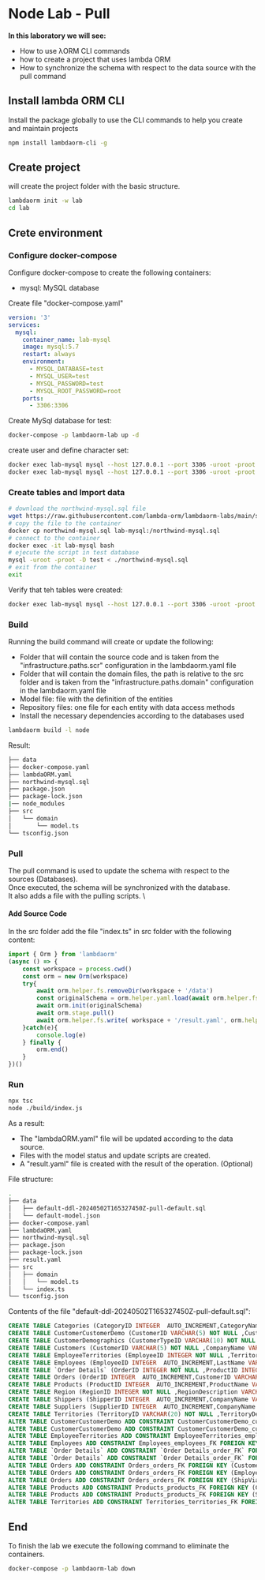 # Node Lab - Pull

**In this laboratory we will see:**

- How to use λORM CLI commands
- how to create a project that uses lambda ORM
- How to synchronize the schema with respect to the data source with the pull command

## Install lambda ORM CLI

Install the package globally to use the CLI commands to help you create and maintain projects

```sh
npm install lambdaorm-cli -g
```

## Create project

will create the project folder with the basic structure.

```sh
lambdaorm init -w lab
cd lab
```

## Crete environment

### Configure docker-compose

Configure docker-compose to create the following containers:

- mysql: MySQL database

Create file "docker-compose.yaml"

```yaml
version: '3'
services:
  mysql:
    container_name: lab-mysql
    image: mysql:5.7
    restart: always
    environment:
      - MYSQL_DATABASE=test
      - MYSQL_USER=test
      - MYSQL_PASSWORD=test
      - MYSQL_ROOT_PASSWORD=root
    ports:
      - 3306:3306
```

Create MySql database for test:

```sh
docker-compose -p lambdaorm-lab up -d
```

create user and define character set:

```sh
docker exec lab-mysql mysql --host 127.0.0.1 --port 3306 -uroot -proot -e "ALTER DATABASE test CHARACTER SET utf8 COLLATE utf8_general_ci;"
docker exec lab-mysql mysql --host 127.0.0.1 --port 3306 -uroot -proot -e "GRANT ALL ON *.* TO 'test'@'%' with grant option; FLUSH PRIVILEGES;"
```

### Create tables and Import data

```sh
# download the northwind-mysql.sql file
wget https://raw.githubusercontent.com/lambda-orm/lambdaorm-labs/main/source/northwind/northwind-mysql.sql
# copy the file to the container
docker cp northwind-mysql.sql lab-mysql:/northwind-mysql.sql
# connect to the container
docker exec -it lab-mysql bash
# ejecute the script in test database
mysql -uroot -proot -D test < ./northwind-mysql.sql
# exit from the container
exit
```

Verify that teh tables were created:

```sh
docker exec lab-mysql mysql --host 127.0.0.1 --port 3306 -uroot -proot -e "use test;show tables;"
```

### Build

Running the build command will create or update the following:

- Folder that will contain the source code and is taken from the "infrastructure.paths.scr" configuration in the lambdaorm.yaml file
- Folder that will contain the domain files, the path is relative to the src folder and is taken from the "infrastructure.paths.domain" configuration in the lambdaorm.yaml file
- Model file: file with the definition of the entities
- Repository files: one file for each entity with data access methods
- Install the necessary dependencies according to the databases used

```sh
lambdaorm build -l node
```

Result:

```sh
├── data
├── docker-compose.yaml
├── lambdaORM.yaml
├── northwind-mysql.sql
├── package.json
├── package-lock.json
|── node_modules
├── src
│   └── domain
│       └── model.ts
└── tsconfig.json
```

### Pull

The pull command is used to update the schema with respect to the sources (Databases). \
Once executed, the schema will be synchronized with the database. \
It also adds a file with the pulling scripts. \

#### Add Source Code

In the src folder add the file "index.ts" in src folder with the following content:

```Typescript
import { Orm } from 'lambdaorm'
(async () => {
	const workspace = process.cwd()
	const orm = new Orm(workspace)
	try{		
		await orm.helper.fs.removeDir(workspace + '/data')
		const originalSchema = orm.helper.yaml.load(await orm.helper.fs.read(workspace + '/lambdaOrm.yaml'))
		await orm.init(originalSchema)	
		await orm.stage.pull()
		await orm.helper.fs.write( workspace + '/result.yaml', orm.helper.yaml.dump(orm.state.originalSchema))
	}catch(e){
		console.log(e)
	} finally {
		orm.end()
	}	
})()
```

### Run

```sh
npx tsc
node ./build/index.js
```

As a result:

- The "lambdaORM.yaml" file will be updated according to the data source.
- Files with the model status and update scripts are created.
- A "result.yaml" file is created with the result of the operation. (Optional)

File structure:

```sh
.
├── data
│   ├── default-ddl-20240502T165327450Z-pull-default.sql
│   └── default-model.json
├── docker-compose.yaml
├── lambdaORM.yaml
├── northwind-mysql.sql
├── package.json
├── package-lock.json
├── result.yaml
├── src
│   ├── domain
│   │   └── model.ts
│   └── index.ts
└── tsconfig.json
```

Contents of the file "default-ddl-20240502T165327450Z-pull-default.sql":

```sql
CREATE TABLE Categories (CategoryID INTEGER  AUTO_INCREMENT,CategoryName VARCHAR(15) NOT NULL ,Description TEXT  ,Picture LONGBLOB  ,CONSTRAINT Categories_PK PRIMARY KEY (CategoryID));
CREATE TABLE CustomerCustomerDemo (CustomerID VARCHAR(5) NOT NULL ,CustomerTypeID VARCHAR(10) NOT NULL ,CONSTRAINT CustomerCustomerDemo_PK PRIMARY KEY (CustomerID,CustomerTypeID));
CREATE TABLE CustomerDemographics (CustomerTypeID VARCHAR(10) NOT NULL ,CustomerDesc TEXT  ,CONSTRAINT CustomerDemographics_PK PRIMARY KEY (CustomerTypeID));
CREATE TABLE Customers (CustomerID VARCHAR(5) NOT NULL ,CompanyName VARCHAR(40) NOT NULL ,ContactName VARCHAR(30)  ,ContactTitle VARCHAR(30)  ,Address VARCHAR(60)  ,City VARCHAR(15)  ,Region VARCHAR(15)  ,PostalCode VARCHAR(10)  ,Country VARCHAR(15)  ,Phone VARCHAR(24)  ,Fax VARCHAR(24)  ,CONSTRAINT Customers_PK PRIMARY KEY (CustomerID));
CREATE TABLE EmployeeTerritories (EmployeeID INTEGER NOT NULL ,TerritoryID VARCHAR(20) NOT NULL ,CONSTRAINT EmployeeTerritories_PK PRIMARY KEY (EmployeeID,TerritoryID));
CREATE TABLE Employees (EmployeeID INTEGER  AUTO_INCREMENT,LastName VARCHAR(20) NOT NULL ,FirstName VARCHAR(10) NOT NULL ,Title VARCHAR(30)  ,TitleOfCourtesy VARCHAR(25)  ,BirthDate DATETIME  ,HireDate DATETIME  ,Address VARCHAR(60)  ,City VARCHAR(15)  ,Region VARCHAR(15)  ,PostalCode VARCHAR(10)  ,Country VARCHAR(15)  ,HomePhone VARCHAR(24)  ,Extension VARCHAR(4)  ,Photo LONGBLOB  ,Notes TEXT NOT NULL ,ReportsTo INTEGER  ,PhotoPath VARCHAR(255)  ,Salary DECIMAL(10,4)  ,CONSTRAINT Employees_PK PRIMARY KEY (EmployeeID));
CREATE TABLE `Order Details` (OrderID INTEGER NOT NULL ,ProductID INTEGER NOT NULL ,UnitPrice DECIMAL(10,4) NOT NULL ,Quantity INTEGER NOT NULL ,Discount DECIMAL(10,4) NOT NULL ,CONSTRAINT `Order Details_PK` PRIMARY KEY (OrderID,ProductID));
CREATE TABLE Orders (OrderID INTEGER  AUTO_INCREMENT,CustomerID VARCHAR(5) NOT NULL ,EmployeeID INTEGER NOT NULL ,OrderDate DATETIME  ,RequiredDate DATETIME  ,ShippedDate DATETIME  ,ShipVia INTEGER  ,Freight DECIMAL(10,4)  ,ShipName VARCHAR(40)  ,ShipAddress VARCHAR(60)  ,ShipCity VARCHAR(15)  ,ShipRegion VARCHAR(15)  ,ShipPostalCode VARCHAR(10)  ,ShipCountry VARCHAR(15)  ,CONSTRAINT Orders_PK PRIMARY KEY (CustomerID,EmployeeID,OrderID));
CREATE TABLE Products (ProductID INTEGER  AUTO_INCREMENT,ProductName VARCHAR(40) NOT NULL ,SupplierID INTEGER NOT NULL ,CategoryID INTEGER NOT NULL ,QuantityPerUnit VARCHAR(20)  ,UnitPrice DECIMAL(10,4)  ,UnitsInStock INTEGER  ,UnitsOnOrder INTEGER  ,ReorderLevel INTEGER  ,Discontinued INTEGER NOT NULL ,CONSTRAINT Products_PK PRIMARY KEY (CategoryID,ProductID,SupplierID));
CREATE TABLE Region (RegionID INTEGER NOT NULL ,RegionDescription VARCHAR(50) NOT NULL ,CONSTRAINT Region_PK PRIMARY KEY (RegionID));
CREATE TABLE Shippers (ShipperID INTEGER  AUTO_INCREMENT,CompanyName VARCHAR(40) NOT NULL ,Phone VARCHAR(24)  ,CONSTRAINT Shippers_PK PRIMARY KEY (ShipperID));
CREATE TABLE Suppliers (SupplierID INTEGER  AUTO_INCREMENT,CompanyName VARCHAR(40) NOT NULL ,ContactName VARCHAR(30)  ,ContactTitle VARCHAR(30)  ,Address VARCHAR(60)  ,City VARCHAR(15)  ,Region VARCHAR(15)  ,PostalCode VARCHAR(10)  ,Country VARCHAR(15)  ,Phone VARCHAR(24)  ,Fax VARCHAR(24)  ,HomePage TEXT  ,CONSTRAINT Suppliers_PK PRIMARY KEY (SupplierID));
CREATE TABLE Territories (TerritoryID VARCHAR(20) NOT NULL ,TerritoryDescription VARCHAR(50) NOT NULL ,RegionID INTEGER NOT NULL ,CONSTRAINT Territories_PK PRIMARY KEY (TerritoryID,RegionID));
ALTER TABLE CustomerCustomerDemo ADD CONSTRAINT CustomerCustomerDemo_customerCustomerDemo_FK FOREIGN KEY (CustomerTypeID) REFERENCES CustomerDemographics (CustomerTypeID);
ALTER TABLE CustomerCustomerDemo ADD CONSTRAINT CustomerCustomerDemo_customerCustomerDemo_FK FOREIGN KEY (CustomerID) REFERENCES Customers (CustomerID);
ALTER TABLE EmployeeTerritories ADD CONSTRAINT EmployeeTerritories_employeeTerritories_FK FOREIGN KEY (EmployeeID) REFERENCES Employees (EmployeeID);
ALTER TABLE Employees ADD CONSTRAINT Employees_employees_FK FOREIGN KEY (ReportsTo) REFERENCES Employees (EmployeeID);
ALTER TABLE `Order Details` ADD CONSTRAINT `Order Details_order_FK` FOREIGN KEY (OrderID) REFERENCES Orders (OrderID);
ALTER TABLE `Order Details` ADD CONSTRAINT `Order Details_order_FK` FOREIGN KEY (ProductID) REFERENCES Products (ProductID);
ALTER TABLE Orders ADD CONSTRAINT Orders_orders_FK FOREIGN KEY (CustomerID) REFERENCES Customers (CustomerID);
ALTER TABLE Orders ADD CONSTRAINT Orders_orders_FK FOREIGN KEY (EmployeeID) REFERENCES Employees (EmployeeID);
ALTER TABLE Orders ADD CONSTRAINT Orders_orders_FK FOREIGN KEY (ShipVia) REFERENCES Shippers (ShipperID);
ALTER TABLE Products ADD CONSTRAINT Products_products_FK FOREIGN KEY (CategoryID) REFERENCES Categories (CategoryID);
ALTER TABLE Products ADD CONSTRAINT Products_products_FK FOREIGN KEY (SupplierID) REFERENCES Suppliers (SupplierID);
ALTER TABLE Territories ADD CONSTRAINT Territories_territories_FK FOREIGN KEY (RegionID) REFERENCES Region (RegionID);
```

## End

To finish the lab we execute the following command to eliminate the containers.

```sh
docker-compose -p lambdaorm-lab down
```
